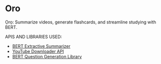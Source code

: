 # Oro
Ọrọ: Summarize videos, generate flashcards, and streamline studying with BERT.

APIS AND LIBRARIES USED:
- [BERT Extractive Summarizer](https://github.com/dmmiller612/bert-extractive-summarizer)
- [YouTube Downloader API](https://github.com/jdepoix/youtube-transcript-api)
- [BERT Question Generation Library](https://github.com/patil-suraj/question_generation)



